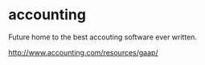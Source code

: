 # accounting

Future home to the best accouting software ever written.

http://www.accounting.com/resources/gaap/
